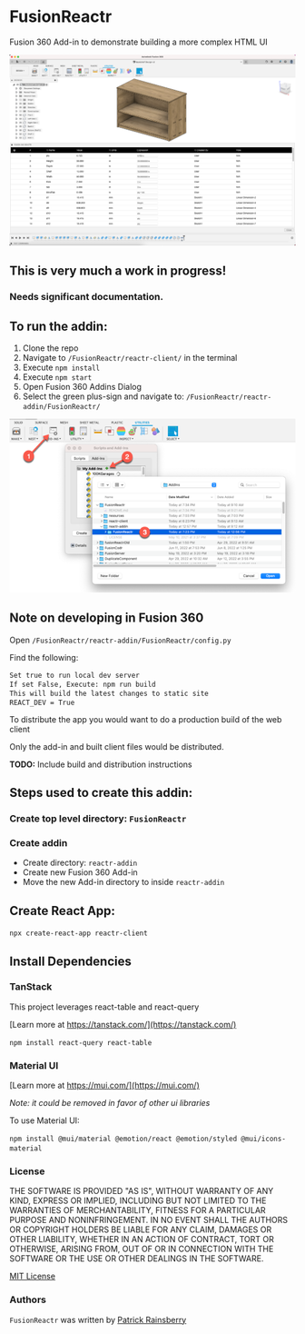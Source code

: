 # FusionReactr

Fusion 360 Add-in to demonstrate building a more complex HTML UI 

![README Cover](./resources/readme-cover.png)

## This is very much a work in progress!

### Needs significant documentation.

## To run the addin:
1. Clone the repo
2. Navigate to `/FusionReactr/reactr-client/` in the terminal
3. Execute `npm install`
4. Execute `npm start`
5. Open Fusion 360 Addins Dialog
6. Select the green plus-sign and navigate to: `/FusionReactr/reactr-addin/FusionReactr/`

![Fusion 360 Addins Dialog](./resources/readme-fusion-addins.png)

## Note on developing in Fusion 360

Open `/FusionReactr/reactr-addin/FusionReactr/config.py`

Find the following:

```
Set true to run local dev server
If set False, Execute: npm run build
This will build the latest changes to static site
REACT_DEV = True
```

To distribute the app you would want to do a production build of the web client

Only the add-in and built client files would be distributed.  

__TODO:__ Include build and distribution instructions

## Steps used to create this addin:

### Create top level directory: `FusionReactr`

### Create addin 

* Create directory: `reactr-addin`
* Create new Fusion 360 Add-in
* Move the new Add-in directory to inside `reactr-addin`


## Create React App:

`npx create-react-app reactr-client`

## Install Dependencies

### TanStack
This project leverages react-table and react-query

[Learn more at https://tanstack.com/](https://tanstack.com/)

`npm install react-query react-table`

### Material UI

[Learn more at https://mui.com/](https://mui.com/)

_Note: it could be removed in favor of other ui libraries_

To use Material UI:

`npm install @mui/material @emotion/react @emotion/styled @mui/icons-material`


### License
THE SOFTWARE IS PROVIDED "AS IS", WITHOUT WARRANTY OF ANY KIND, EXPRESS OR IMPLIED,
INCLUDING BUT NOT LIMITED TO THE WARRANTIES OF MERCHANTABILITY, FITNESS FOR A PARTICULAR PURPOSE AND NONINFRINGEMENT.
IN NO EVENT SHALL THE AUTHORS OR COPYRIGHT HOLDERS BE LIABLE FOR ANY CLAIM, DAMAGES OR OTHER LIABILITY,
WHETHER IN AN ACTION OF CONTRACT, TORT OR OTHERWISE, ARISING FROM, OUT OF OR IN CONNECTION WITH THE SOFTWARE
OR THE USE OR OTHER DEALINGS IN THE SOFTWARE.

[MIT License](./LICENSE)

### Authors

`FusionReactr` was written by [Patrick Rainsberry](https://tapnair.github.com)

